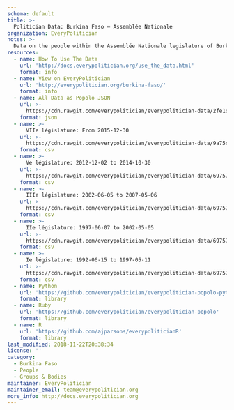 ```yaml
---
schema: default
title: >-
  Politician Data: Burkina Faso — Assemblée Nationale
organization: EveryPolitician
notes: >-
  Data on the people within the Assemblée Nationale legislature of Burkina Faso.
resources:
  - name: How To Use The Data
    url: 'http://docs.everypolitician.org/use_the_data.html'
    format: info
  - name: View on EveryPolitician
    url: 'http://everypolitician.org/burkina-faso/'
    format: info
  - name: All Data as Popolo JSON
    url: >-
      https://cdn.rawgit.com/everypolitician/everypolitician-data/2fe16fc811c42baa4080726e30eee8e0753ce1a6/data/Burkina_Faso/Assembly/ep-popolo-v1.0.json
    format: json
  - name: >-
      VIIe législature: From 2015-12-30
    url: >-
      https://cdn.rawgit.com/everypolitician/everypolitician-data/9a75c94fb3f01a45e5616242dec9743ba96f137f/data/Burkina_Faso/Assembly/term-7.csv
    format: csv
  - name: >-
      Ve législature: 2012-12-02 to 2014-10-30
    url: >-
      https://cdn.rawgit.com/everypolitician/everypolitician-data/6975793b23c84e27452757468bcfff6c76f48f38/data/Burkina_Faso/Assembly/term-2012.csv
    format: csv
  - name: >-
      IIIe législature: 2002-06-05 to 2007-05-06
    url: >-
      https://cdn.rawgit.com/everypolitician/everypolitician-data/6975793b23c84e27452757468bcfff6c76f48f38/data/Burkina_Faso/Assembly/term-3.csv
    format: csv
  - name: >-
      IIe législature: 1997-06-07 to 2002-05-05
    url: >-
      https://cdn.rawgit.com/everypolitician/everypolitician-data/6975793b23c84e27452757468bcfff6c76f48f38/data/Burkina_Faso/Assembly/term-2.csv
    format: csv
  - name: >-
      Ie législature: 1992-06-15 to 1997-05-11
    url: >-
      https://cdn.rawgit.com/everypolitician/everypolitician-data/6975793b23c84e27452757468bcfff6c76f48f38/data/Burkina_Faso/Assembly/term-1.csv
    format: csv
  - name: Python
    url: 'https://github.com/everypolitician/everypolitician-popolo-python'
    format: library
  - name: Ruby
    url: 'https://github.com/everypolitician/everypolitician-popolo'
    format: library
  - name: R
    url: 'https://github.com/ajparsons/everypoliticianR'
    format: library
last_modified: 2018-11-22T20:38:34
license: ''
category:
  - Burkina Faso
  - People
  - Groups & Bodies
maintainer: EveryPolitician
maintainer_email: team@everypolitician.org
more_info: http://docs.everypolitician.org
---
```

